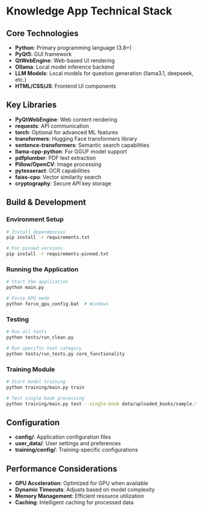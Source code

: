 # Knowledge App Technical Stack

## Core Technologies

- **Python**: Primary programming language (3.8+)
- **PyQt5**: GUI framework
- **QtWebEngine**: Web-based UI rendering
- **Ollama**: Local model inference backend
- **LLM Models**: Local models for question generation (llama3.1, deepseek, etc.)
- **HTML/CSS/JS**: Frontend UI components

## Key Libraries

- **PyQtWebEngine**: Web content rendering
- **requests**: API communication
- **torch**: Optional for advanced ML features
- **transformers**: Hugging Face transformers library
- **sentence-transformers**: Semantic search capabilities
- **llama-cpp-python**: For GGUF model support
- **pdfplumber**: PDF text extraction
- **Pillow/OpenCV**: Image processing
- **pytesseract**: OCR capabilities
- **faiss-cpu**: Vector similarity search
- **cryptography**: Secure API key storage

## Build & Development

### Environment Setup

```bash
# Install dependencies
pip install -r requirements.txt

# For pinned versions
pip install -r requirements-pinned.txt
```

### Running the Application

```bash
# Start the application
python main.py

# Force GPU mode
python force_gpu_config.bat  # Windows
```

### Testing

```bash
# Run all tests
python tests/run_clean.py

# Run specific test category
python tests/run_tests.py core_functionality
```

### Training Module

```bash
# Start model training
python training/main.py train

# Test single book processing
python training/main.py test --single-book data/uploaded_books/sample.txt
```

## Configuration

- **config/**: Application configuration files
- **user_data/**: User settings and preferences
- **training/config/**: Training-specific configurations

## Performance Considerations

- **GPU Acceleration**: Optimized for GPU when available
- **Dynamic Timeouts**: Adjusts based on model complexity
- **Memory Management**: Efficient resource utilization
- **Caching**: Intelligent caching for processed data